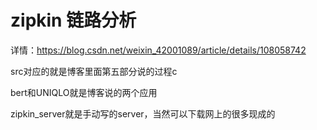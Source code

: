 # zipkin 链路分析
详情：https://blog.csdn.net/weixin_42001089/article/details/108058742

src对应的就是博客里面第五部分说的过程c

bert和UNIQLO就是博客说的两个应用

zipkin_server就是手动写的server，当然可以下载网上的很多现成的
